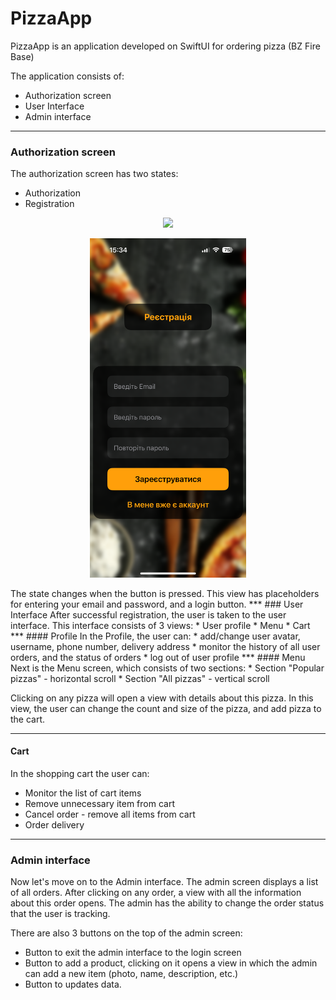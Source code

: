 #  PizzaApp

PizzaApp is an application developed on SwiftUI for ordering pizza (BZ Fire Base)

The application consists of:
* Authorization screen
* User Interface
* Admin interface
***
### Authorization screen
The authorization screen has two states:
* Authorization
* Registration
<p align="center"><img width="250" src="https://github.com/pppinkyyy/PizzaApp/raw/main/docs/IMG_6370.PNG"></p>
<p align="center"><img width="250" src="https://github.com/pppinkyyy/PizzaApp/raw/main/docs/IMG_6371.PNG"></p>
The state changes when the button is pressed.
This view has placeholders for entering your email and password, and a login button.
***
### User Interface
After successful registration, the user is taken to the user interface.
This interface consists of 3 views:
* User profile
* Menu
* Cart
***
#### Profile
In the Profile, the user can:
* add/change user avatar, username, phone number, delivery address
* monitor the history of all user orders, and the status of orders
* log out of user profile
***
#### Menu
Next is the Menu screen, which consists of two sections:
* Section "Popular pizzas" - horizontal scroll
* Section "All pizzas" - vertical scroll

Clicking on any pizza will open a view with details about this pizza.
In this view, the user can change the count and size of the pizza, and add pizza to the cart.
***
#### Cart
In the shopping cart the user can:
* Monitor the list of cart items
* Remove unnecessary item from cart
* Cancel order - remove all items from cart
* Order delivery
***
### Admin interface
Now let's move on to the Admin interface.
The admin screen displays a list of all orders.
After clicking on any order, a view with all the information about this order opens.
The admin has the ability to change the order status that the user is tracking.

There are also 3 buttons on the top of the admin screen:
* Button to exit the admin interface to the login screen
* Button to add a product, clicking on it opens a view in which the admin can add a new item (photo, name, description, etc.)
* Button to updates data.
